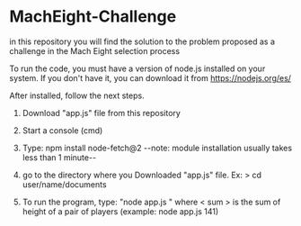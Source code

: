 # MachEight-Challenge
in this repository you will find the solution to the problem proposed as a challenge in the Mach Eight selection process

To run the code, you must have a version of node.js installed on your system. 
If you don't have it, you can download it from https://nodejs.org/es/

After installed, follow the next steps.


1) Download "app.js" file from this repository
2) Start a console (cmd)
3) Type: npm install node-fetch@2
  --note: module installation usually takes less than 1 minute--
  
4)  go to the directory where you Downloaded "app.js" file. 
    Ex: > cd user/name/documents
    
5) To run the program, type: "node app.js <sum>" where < sum > is the sum of height of a pair of players (example: node app.js 141)
    

